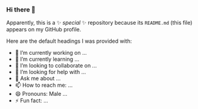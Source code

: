 ### Hi there 👋

Apparently, this is a ✨ _special_ ✨ repository because its `README.md` (this file) appears on my GitHub profile.

Here are the default headings I was provided with:

- 🔭 I’m currently working on ...
- 🌱 I’m currently learning ...
- 👯 I’m looking to collaborate on ...
- 🤔 I’m looking for help with ...
- 💬 Ask me about ...
- 📫 How to reach me: ...
- 😄 Pronouns: Male ...
- ⚡ Fun fact: ...

